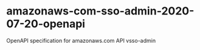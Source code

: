 # amazonaws-com-sso-admin-2020-07-20-openapi
OpenAPI specification for amazonaws.com API vsso-admin
